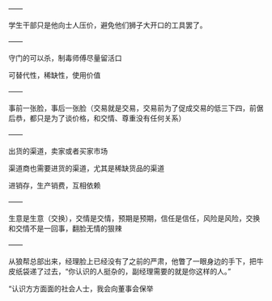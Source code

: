 ——

学生干部只是他向士人压价，避免他们狮子大开口的工具罢了。

——

守门的可以杀，制毒师傅尽量留活口

可替代性，稀缺性，使用价值

——

事前一张脸，事后一张脸（交易就是交易，交易前为了促成交易的低三下四，前倨后恭，都只是为了谈价格，和交情、尊重没有任何关系）

——

出货的渠道，卖家或者买家市场

渠道商也需要进货的渠道，尤其是稀缺货品的渠道

进销存，生产销费，互相依赖

——

生意是生意（交换），交情是交情，预期是预期，信任是信任，风险是风险，交换和交情不是一回事，翻脸无情的狠辣

——

从狼帮总部出来，经理脸上已经没有了之前的严肃，他瞥了一眼身边的手下，把牛皮纸袋递了过去，“你认识的人挺杂的，副经理需要的就是你这样的人。”

“认识方方面面的社会人士，我会向董事会保举
